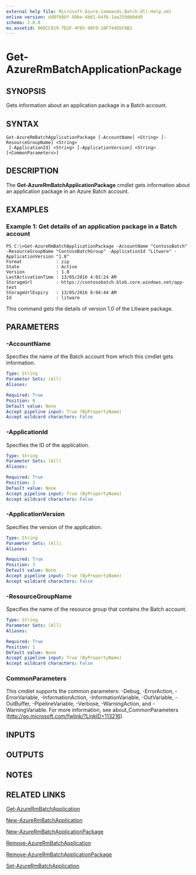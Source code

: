 ```yaml
---
external help file: Microsoft.Azure.Commands.Batch.dll-Help.xml
online version: dd8f898f-99be-4b61-b4f6-1ae259d60dd9
schema: 2.0.0
ms.assetid: 06DCC819-7D1F-4F65-98F0-10F744D5F8B1
---
```


# Get-AzureRmBatchApplicationPackage

## SYNOPSIS
Gets information about an application package in a Batch account.

## SYNTAX

```
Get-AzureRmBatchApplicationPackage [-AccountName] <String> [-ResourceGroupName] <String>
 [-ApplicationId] <String> [-ApplicationVersion] <String> [<CommonParameters>]
```

## DESCRIPTION
The **Get-AzureRmBatchApplicationPackage** cmdlet gets information about an application package in an Azure Batch account.

## EXAMPLES

### Example 1: Get details of an application package in a Batch account
```
PS C:\>Get-AzureRmBatchApplicationPackage -AccountName "ContosoBatch" -ResourceGroupName "ContosoBatchGroup" -ApplicationId "Litware" -ApplicationVersion "1.0"
Format             : zip
State              : Active
Version            : 1.0
LastActivationTime : 13/05/2016 4:03:24 AM
StorageUrl         : https://contosobatch.blob.core.windows.net/app-test
StorageUrlExpiry   : 13/05/2016 8:04:44 AM
Id                 : litware
```

This command gets the details of version 1.0 of the Litware package.

## PARAMETERS

### -AccountName
Specifies the name of the Batch account from which this cmdlet gets information.

```yaml
Type: String
Parameter Sets: (All)
Aliases: 

Required: True
Position: 0
Default value: None
Accept pipeline input: True (ByPropertyName)
Accept wildcard characters: False
```

### -ApplicationId
Specifies the ID of the application.

```yaml
Type: String
Parameter Sets: (All)
Aliases: 

Required: True
Position: 2
Default value: None
Accept pipeline input: True (ByPropertyName)
Accept wildcard characters: False
```

### -ApplicationVersion
Specifies the version of the application.

```yaml
Type: String
Parameter Sets: (All)
Aliases: 

Required: True
Position: 3
Default value: None
Accept pipeline input: True (ByPropertyName)
Accept wildcard characters: False
```

### -ResourceGroupName
Specifies the name of the resource group that contains the Batch account.

```yaml
Type: String
Parameter Sets: (All)
Aliases: 

Required: True
Position: 1
Default value: None
Accept pipeline input: True (ByPropertyName)
Accept wildcard characters: False
```

### CommonParameters
This cmdlet supports the common parameters: -Debug, -ErrorAction, -ErrorVariable, -InformationAction, -InformationVariable, -OutVariable, -OutBuffer, -PipelineVariable, -Verbose, -WarningAction, and -WarningVariable. For more information, see about_CommonParameters (http://go.microsoft.com/fwlink/?LinkID=113216).

## INPUTS

## OUTPUTS

## NOTES

## RELATED LINKS

[Get-AzureRmBatchApplication](.\Get-AzureRmBatchApplication.md)

[New-AzureRmBatchApplication](.\New-AzureRmBatchApplication.md)

[New-AzureRmBatchApplicationPackage](.\New-AzureRmBatchApplicationPackage.md)

[Remove-AzureRmBatchApplication](.\Remove-AzureRmBatchApplication.md)

[Remove-AzureRmBatchApplicationPackage](.\Remove-AzureRmBatchApplicationPackage.md)

[Set-AzureRmBatchApplication](.\Set-AzureRmBatchApplication.md)


